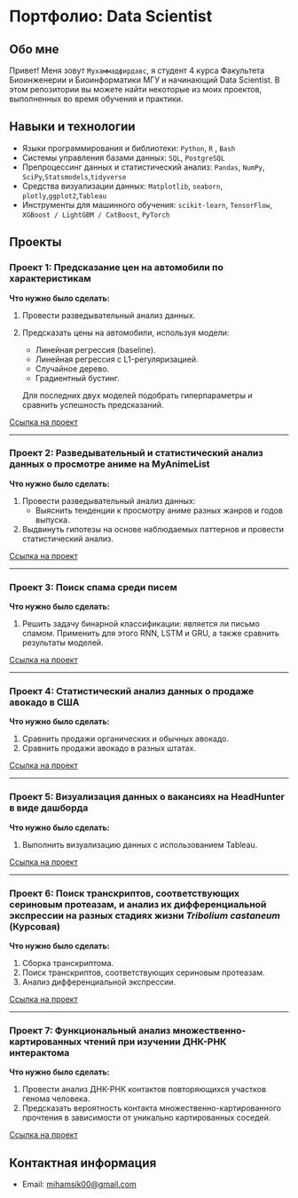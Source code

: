 # Портфолио: Data Scientist

## Обо мне 

Привет! Меня зовут ``Мухаммадфирдавс``, я студент 4 курса Факультета Биоинженерии и Биоинформатики МГУ и начинающий Data Scientist. 
В этом репозитории вы можете найти некоторые из моих проектов, выполненных во время обучения и практики.
<br>

## Навыки и технологии
- Языки программирования и библиотеки: ``Python``, ``R`` , ``Bash``
- Системы управления базами данных: ``SQL``, ``PostgreSQL``
- Препроцессинг данных и статистический анализ: ``Pandas``, ``NumPy``, ``SciPy``,``Statsmodels``,``tidyverse``
- Средства визуализации данных: ``Matplotlib``, ``seaborn``, ``plotly``,``ggplot2``,``Tableau``
- Инструменты для машинного обучения: ``scikit-learn``, ``TensorFlow``, ``XGBoost / LightGBM / CatBoost``, ``PyTorch``



## Проекты

### Проект 1: Предсказание цен на автомобили по характеристикам
**Что нужно было сделать:**
1. Провести разведывательный анализ данных.
2. Предсказать цены на автомобили, используя модели:
   - Линейная регрессия (baseline).
   - Линейная регрессия с L1-регуляризацией.
   - Случайное дерево.
   - Градиентный бустинг. 
   
   Для последних двух моделей подобрать гиперпараметры и сравнить успешность предсказаний.

[Ссылка на проект](https://github.com/miham12/miham12/blob/main/car_price_prediction.ipynb)

---

### Проект 2: Разведывательный и статистический анализ данных о просмотре аниме на MyAnimeList
**Что нужно было сделать:**
1. Провести разведывательный анализ данных:
   - Выяснить тенденции к просмотру аниме разных жанров и годов выпуска.
2. Выдвинуть гипотезы на основе наблюдаемых паттернов и провести статистический анализ.

[Ссылка на проект](https://github.com/miham12/miham12/blob/main/myanimelist_analysis.ipynb)

---

### Проект 3: Поиск спама среди писем 
**Что нужно было сделать:**
1. Решить задачу бинарной классификации: является ли письмо спамом. Применить для этого RNN, LSTM и GRU, а также сравнить результаты моделей.

[Ссылка на проект](https://github.com/miham12/miham12/blob/main/spam_detection.ipynb)

---

### Проект 4: Статистический анализ данных о продаже авокадо в США
**Что нужно было сделать:**
1. Сравнить продажи органических и обычных авокадо.
2. Сравнить продажи авокадо в разных штатах.

[Ссылка на проект](https://github.com/miham12/miham12/blob/main/avocado_analysis.pdf)

---

### Проект 5: Визуализация данных о вакансиях на HeadHunter в виде дашборда
**Что нужно было сделать:**
1. Выполнить визуализацию данных с использованием Tableau.

[Ссылка на проект](https://github.com/miham12/miham12/blob/main/headhunter_dashbord.png)

---

### Проект 6: Поиск транскриптов, соответствующих сериновым протеазам, и анализ их дифференциальной экспрессии на разных стадиях жизни *Tribolium castaneum* (Курсовая)
**Что нужно было сделать:**
1. Сборка транскриптома.
2. Поиск транскриптов, соответствующих сериновым протеазам.
3. Анализ дифференциальной экспрессии.

[Ссылка на проект](https://github.com/miham12/miham12/blob/main/transcripts_tribolium_castaneum/kursovaya1.pdf)

---

### Проект 7: Функциональный анализ множественно-картированных чтений при изучении ДНК-РНК интерактома
**Что нужно было сделать:**
1. Провести анализ ДНК-РНК контактов повторяющихся участков генома человека.
2. Предсказать вероятность контакта множественно-картированного прочтения в зависимости от уникально картированных соседей.

[Ссылка на проект](https://github.com/miham12/miham12/blob/main/multi_mapping/kursovaya2_poster_final%20(1).pdf)

## Контактная информация
- Email: mihamsik00@gmail.com
<!--
**miham12/miham12** is a ✨ _special_ ✨ repository because its `README.md` (this file) appears on your GitHub profile.

Here are some ideas to get you started:

- 🔭 I’m currently working on ...
- 🌱 I’m currently learning ...
- 👯 I’m looking to collaborate on ...
- 🤔 I’m looking for help with ...
- 💬 Ask me about ...
- 📫 How to reach me: ...
- 😄 Pronouns: ...
- ⚡ Fun fact: ...
-->
